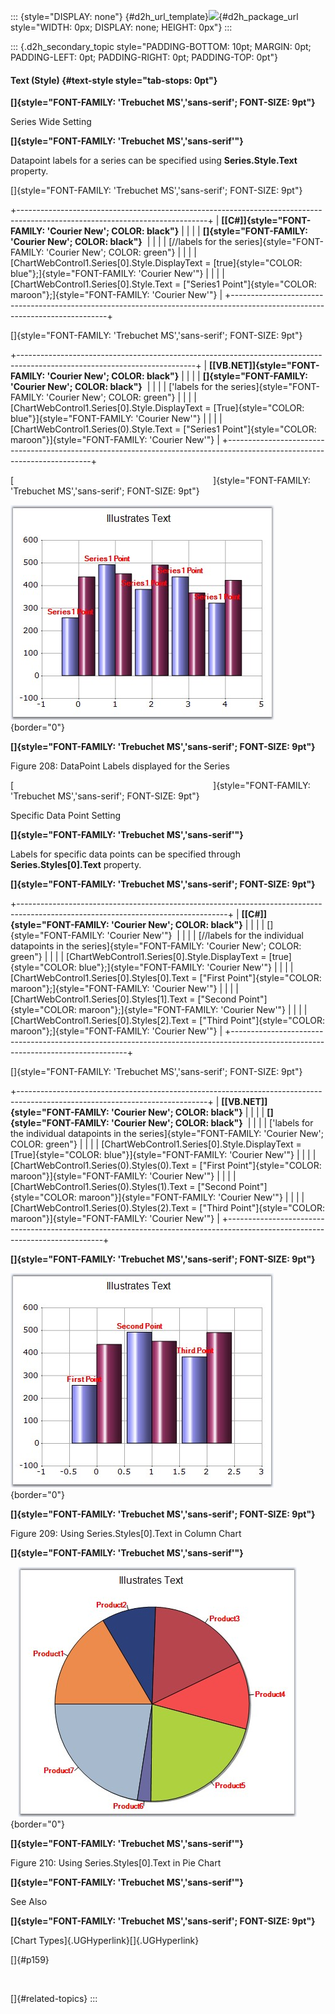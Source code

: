 ::: {style="DISPLAY: none"}
[](ms-xhelp:///?Id=d2h_url_template){#d2h_url_template}![](!package_url!){#d2h_package_url style="WIDTH: 0px; DISPLAY: none; HEIGHT: 0px"}
:::

::: {.d2h_secondary_topic style="PADDING-BOTTOM: 10pt; MARGIN: 0pt; PADDING-LEFT: 0pt; PADDING-RIGHT: 0pt; PADDING-TOP: 0pt"}
#### Text (Style) {#text-style style="tab-stops: 0pt"}

**[]{style="FONT-FAMILY: 'Trebuchet MS','sans-serif'; FONT-SIZE: 9pt"}** 

Series Wide Setting

**[]{style="FONT-FAMILY: 'Trebuchet MS','sans-serif'"}** 

Datapoint labels for a series can be specified using **Series.Style.Text** property.

[]{style="FONT-FAMILY: 'Trebuchet MS','sans-serif'; FONT-SIZE: 9pt"} 

+-----------------------------------------------------------------------------------------------------------------------------+
| **[\[C#\]]{style="FONT-FAMILY: 'Courier New'; COLOR: black"}**                                                              |
|                                                                                                                             |
| **[]{style="FONT-FAMILY: 'Courier New'; COLOR: black"}**                                                                    |
|                                                                                                                             |
| [//labels for the series]{style="FONT-FAMILY: 'Courier New'; COLOR: green"}                                                 |
|                                                                                                                             |
| [ChartWebControl1.Series\[0\].Style.DisplayText = [true]{style="COLOR: blue"};]{style="FONT-FAMILY: 'Courier New'"}         |
|                                                                                                                             |
| [ChartWebControl1.Series\[0\].Style.Text = [\"Series1 Point\"]{style="COLOR: maroon"};]{style="FONT-FAMILY: 'Courier New'"} |
+-----------------------------------------------------------------------------------------------------------------------------+

[]{style="FONT-FAMILY: 'Trebuchet MS','sans-serif'; FONT-SIZE: 9pt"} 

+--------------------------------------------------------------------------------------------------------------------------+
| **[\[VB.NET\]]{style="FONT-FAMILY: 'Courier New'; COLOR: black"}**                                                       |
|                                                                                                                          |
| **[]{style="FONT-FAMILY: 'Courier New'; COLOR: black"}**                                                                 |
|                                                                                                                          |
| [\'labels for the series]{style="FONT-FAMILY: 'Courier New'; COLOR: green"}                                              |
|                                                                                                                          |
| [ChartWebControl1.Series\[0\].Style.DisplayText = [True]{style="COLOR: blue"}]{style="FONT-FAMILY: 'Courier New'"}       |
|                                                                                                                          |
| [ChartWebControl1.Series(0).Style.Text = [\"Series1 Point\"]{style="COLOR: maroon"}]{style="FONT-FAMILY: 'Courier New'"} |
+--------------------------------------------------------------------------------------------------------------------------+

[                                                                                 ]{style="FONT-FAMILY: 'Trebuchet MS','sans-serif'; FONT-SIZE: 9pt"}

![](ImagesExt/image64_214.jpg){border="0"}

**[]{style="FONT-FAMILY: 'Trebuchet MS','sans-serif'; FONT-SIZE: 9pt"}** 

Figure 208: DataPoint Labels displayed for the Series

[                                                                                 ]{style="FONT-FAMILY: 'Trebuchet MS','sans-serif'; FONT-SIZE: 9pt"}

Specific Data Point Setting

**[]{style="FONT-FAMILY: 'Trebuchet MS','sans-serif'"}** 

Labels for specific data points can be specified through **Series.Styles\[0\].Text** property.

**[]{style="FONT-FAMILY: 'Trebuchet MS','sans-serif'; FONT-SIZE: 9pt"}** 

+----------------------------------------------------------------------------------------------------------------------------------+
| **[\[C#\]]{style="FONT-FAMILY: 'Courier New'; COLOR: black"}**                                                                   |
|                                                                                                                                  |
| []{style="FONT-FAMILY: 'Courier New'"}                                                                                           |
|                                                                                                                                  |
| [//labels for the individual datapoints in the series]{style="FONT-FAMILY: 'Courier New'; COLOR: green"}                         |
|                                                                                                                                  |
| [ChartWebControl1.Series\[0\].Style.DisplayText = [true]{style="COLOR: blue"};]{style="FONT-FAMILY: 'Courier New'"}              |
|                                                                                                                                  |
| [ChartWebControl1.Series\[0\].Styles\[0\].Text = [\"First Point\"]{style="COLOR: maroon"};]{style="FONT-FAMILY: 'Courier New'"}  |
|                                                                                                                                  |
| [ChartWebControl1.Series\[0\].Styles\[1\].Text = [\"Second Point\"]{style="COLOR: maroon"};]{style="FONT-FAMILY: 'Courier New'"} |
|                                                                                                                                  |
| [ChartWebControl1.Series\[0\].Styles\[2\].Text = [\"Third Point\"]{style="COLOR: maroon"};]{style="FONT-FAMILY: 'Courier New'"}  |
+----------------------------------------------------------------------------------------------------------------------------------+

[]{style="FONT-FAMILY: 'Trebuchet MS','sans-serif'; FONT-SIZE: 9pt"} 

+-----------------------------------------------------------------------------------------------------------------------------+
| **[\[VB.NET\]]{style="FONT-FAMILY: 'Courier New'; COLOR: black"}**                                                          |
|                                                                                                                             |
| **[]{style="FONT-FAMILY: 'Courier New'; COLOR: black"}**                                                                    |
|                                                                                                                             |
| [\'labels for the individual datapoints in the series]{style="FONT-FAMILY: 'Courier New'; COLOR: green"}                    |
|                                                                                                                             |
| [ChartWebControl1.Series\[0\].Style.DisplayText = [True]{style="COLOR: blue"}]{style="FONT-FAMILY: 'Courier New'"}          |
|                                                                                                                             |
| [ChartWebControl1.Series(0).Styles(0).Text = [\"First Point\"]{style="COLOR: maroon"}]{style="FONT-FAMILY: 'Courier New'"}  |
|                                                                                                                             |
| [ChartWebControl1.Series(0).Styles(1).Text = [\"Second Point\"]{style="COLOR: maroon"}]{style="FONT-FAMILY: 'Courier New'"} |
|                                                                                                                             |
| [ChartWebControl1.Series(0).Styles(2).Text = [\"Third Point\"]{style="COLOR: maroon"}]{style="FONT-FAMILY: 'Courier New'"}  |
+-----------------------------------------------------------------------------------------------------------------------------+

**[]{style="FONT-FAMILY: 'Trebuchet MS','sans-serif'; FONT-SIZE: 9pt"}** 

![](ImagesExt/image64_215.jpg){border="0"}

**[]{style="FONT-FAMILY: 'Trebuchet MS','sans-serif'; FONT-SIZE: 9pt"}** 

Figure 209: Using Series.Styles\[0\].Text in Column Chart

**[]{style="FONT-FAMILY: 'Trebuchet MS','sans-serif'"}** 

   ![](ImagesExt/image64_216.jpg){border="0"}         

**[]{style="FONT-FAMILY: 'Trebuchet MS','sans-serif'"}** 

Figure 210: Using Series.Styles\[0\].Text in Pie Chart

**[]{style="FONT-FAMILY: 'Trebuchet MS','sans-serif'"}** 

See Also

**[]{style="FONT-FAMILY: 'Trebuchet MS','sans-serif'; FONT-SIZE: 9pt"}** 

[Chart Types]{.UGHyperlink}[]{.UGHyperlink}

[]{#p159} 

 

[]{#related-topics}
:::
